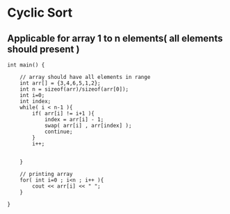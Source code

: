 # Cyclic Sort


## Applicable for array 1 to n elements( all elements should present )
```
int main() {
    
    // array should have all elements in range
    int arr[] = {3,4,6,5,1,2};
    int n = sizeof(arr)/sizeof(arr[0]);
    int i=0;
    int index;
    while( i < n-1 ){
        if( arr[i] != i+1 ){
            index = arr[i] - 1;
            swap( arr[i] , arr[index] );
            continue;
        }
        i++;


    }
    
    // printing array
    for( int i=0 ; i<n ; i++ ){
        cout << arr[i] << " ";
    }
    
}
```










